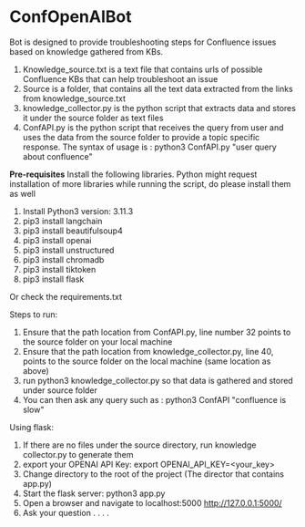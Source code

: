 # ConfOpenAIBot

Bot is designed to provide troubleshooting steps for Confluence issues based on knowledge gathered from KBs.

1. Knowledge_source.txt is a text file that contains urls of possible Confluence KBs that can help troubleshoot an issue
2. Source is a folder, that contains all the text data extracted from the links from knowledge_source.txt
3. knowledge_collector.py is the python script that extracts data and stores it under the source folder as text files
4. ConfAPI.py is the python script that receives the query from user and uses the data from the source folder to provide a topic specific response. The syntax of usage is : python3 ConfAPI.py "user query about confluence"

 **Pre-requisites**
Install the following libraries. Python might request installation of more libraries while running the script, do please install them as well

1. Install Python3 version: 3.11.3
2. pip3 install langchain
3. pip3 install beautifulsoup4
4. pip3 install openai
5. pip3 install unstructured
6. pip3 install chromadb
7. pip3 install tiktoken
8. pip3 install flask

Or check the requirements.txt

Steps to run:

1. Ensure that the path location from ConfAPI.py, line number 32 points to the source folder on your local machine
2. Ensure that the path location from knowledge_collector.py, line 40, points to the source folder on the local machine (same location as above)
3. run python3 knowledge_collector.py so that data is gathered and stored under source folder
4. You can then ask any query such as : python3 ConfAPI "confluence is slow" 

Using flask:
1. If there are no files under the source directory, run knowledge collector.py to generate them
2. export your OPENAI API Key:
export OPENAI_API_KEY=<your_key>
3. Change directory to the root of the project (The director that contains app.py)
4. Start the flask server:
python3 app.py
5. Open a browser and navigate to localhost:5000
http://127.0.0.1:5000/
6. Ask your question . . . . 